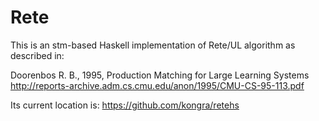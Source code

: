 Rete
====

This is an stm-based Haskell implementation of Rete/UL algorithm as
described in:

Doorenbos R. B., 1995, Production Matching for Large Learning Systems
http://reports-archive.adm.cs.cmu.edu/anon/1995/CMU-CS-95-113.pdf

Its current location is: https://github.com/kongra/retehs
